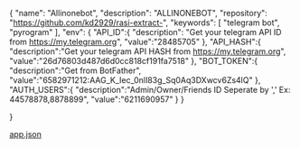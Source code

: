 
{
    "name": "Allinonebot",
    "description": "ALLINONEBOT",
    "repository": "https://github.com/kd2929/rasi-extract-",
    "keywords": [
        "telegram bot",
        "pyrogram"
    ],
    "env": {
        "API_ID":{
            "description": "Get your telegram API ID from https://my.telegram.org",
            "value":"28485705"
        },
        "API_HASH":{
            "description":"Get your telegram API HASH from https://my.telegram.org",
		    "value":"26d76803d487d6d0cc818cf191fa7518"
        },
        "BOT_TOKEN":{
            "description":"Get from BotFather",
            "value":"6582971212:AAG_K_Iec_0nlI83g_Sq0Aq3DXwcv6Zs4lQ"
        },
        "AUTH_USERS":{
            "description":"Admin/Owner/Friends ID Seperate by ','  Ex: 44578878,8878899",
            "value":"6211690957"
        }
    }

}

[app.json](https://github.com/user-attachments/files/19920504/app.json)
